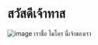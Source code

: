 # สวัสดีเจ้าทาส
![image](https://scontent.fbkk10-1.fna.fbcdn.net/v/t1.0-9/118637480_2408119072824876_3982308769821243761_n.jpg?_nc_cat=108&ccb=2&_nc_sid=8bfeb9&_nc_ohc=aEXDygTvt24AX_4cSV5&_nc_ht=scontent.fbkk10-1.fna&oh=c4b29568bf25143ab39ab373c65b098d&oe=600915E3)
เราชื่อ ไมโคร
นี่เจ้าของเรา


